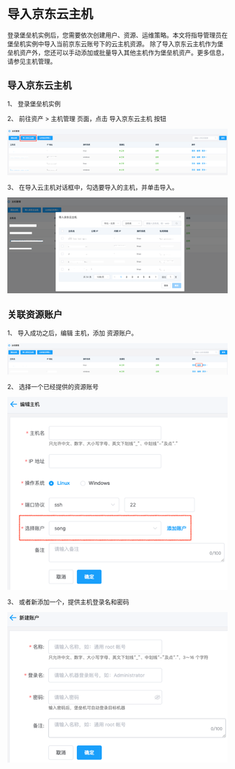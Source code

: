 # 导入京东云主机
登录堡垒机实例后，您需要依次创建用户、资源、运维策略。本文将指导管理员在堡垒机实例中导入当前京东云账号下的云主机资源。
除了导入京东云主机作为堡垒机资产外，您还可以手动添加或批量导入其他主机作为堡垒机资产。更多信息，请参见主机管理。

## 导入京东云主机

1、 登录堡垒机实例

2、 前往资产 > 主机管理 页面，点击 导入京东云主机 按钮

![](/image/Bastion/import-ecs1.png) 

3、 在导入云主机对话框中，勾选要导入的主机，并单击导入。

![](/image/Bastion/import-ecs2.png) 


## 关联资源账户

1、 导入成功之后，编辑 主机，添加 资源账户。

![](/image/Bastion/import-ecs5.png) 

2、 选择一个已经提供的资源账号

![](/image/Bastion/import-ecs3.png) 


3、 或者新添加一个，提供主机登录名和密码

![](/image/Bastion/import-ecs4.png) 

